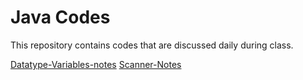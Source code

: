 # Java Codes
This repository contains codes that are discussed daily during class.

[Datatype-Variables-notes](./variabledeclaration/notes/Datatype-Variables-notes.md)
[Scanner-Notes](./userinput/notes/Scanner-Notes.md)
